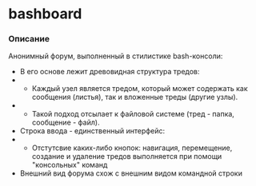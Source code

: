 # bashboard
### Описание
Анонимный форум, выполненный в стилистике bash-консоли:
- В его основе лежит древовидная структура тредов:
- - Каждый узел является тредом, который может содержать как сообщения (листья), так и вложенные треды (другие узлы).
- - Такой подход отсылает к файловой системе (тред - папка, сообщение - файл).
- Строка ввода - единственный интерфейс:
- - Отстутсвие каких-либо кнопок: навигация, перемещение, создание и удаление тредов выполняется при помощи "консольных" команд
- Внешний вид форума схож с внешним видом командной строки


